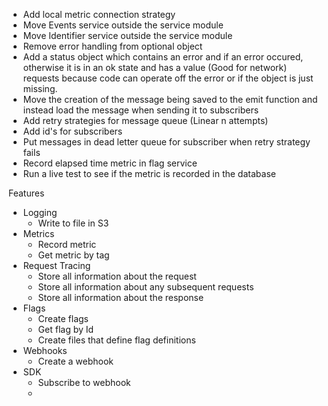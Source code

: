 -   Add local metric connection strategy
-   Move Events service outside the service module
-   Move Identifier service outside the service module
-   Remove error handling from optional object
-   Add a status object which contains an error and if an error occured, otherwise it is in an ok state and has a value
    (Good for network) requests because code can operate off the error or if the object is just missing.
-   Move the creation of the message being saved to the emit function and instead load the message when sending it to subscribers
-   Add retry strategies for message queue (Linear n attempts)
-   Add id's for subscribers
-   Put messages in dead letter queue for subscriber when retry strategy fails
-   Record elapsed time metric in flag service
-   Run a live test to see if the metric is recorded in the database

Features

-   Logging
    -   Write to file in S3
-   Metrics
    -   Record metric
    -   Get metric by tag
-   Request Tracing
    -   Store all information about the request
    -   Store all information about any subsequent requests
    -   Store all information about the response
-   Flags
    -   Create flags
    -   Get flag by Id
    -   Create files that define flag definitions
-   Webhooks
    -   Create a webhook
-   SDK
    -   Subscribe to webhook
    -

